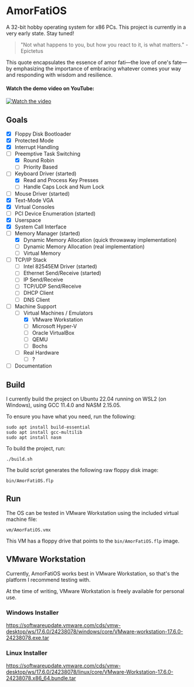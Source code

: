 # AmorFatiOS

A 32-bit hobby operating system for x86 PCs. This project is currently in a very
early state. Stay tuned!

> "Not what happens to you, but how you react to it, is what matters."
> -Epictetus

This quote encapsulates the essence of amor fati—the love of one's fate—by
emphasizing the importance of embracing whatever comes your way and responding
with wisdom and resilience.

#### Watch the demo video on YouTube:
[![Watch the video](https://img.youtube.com/vi/daBceW_YN5Y/maxresdefault.jpg)](https://www.youtube.com/watch?v=daBceW_YN5Y)

## Goals

- [x] Floppy Disk Bootloader
- [x] Protected Mode
- [x] Interrupt Handling
- [ ] Preemptive Task Switching
  - [x] Round Robin
  - [ ] Priority Based
- [ ] Keyboard Driver (started)
  - [x] Read and Process Key Presses
  - [ ] Handle Caps Lock and Num Lock
- [ ] Mouse Driver (started)
- [x] Text-Mode VGA
- [x] Virtual Consoles
- [ ] PCI Device Enumeration (started)
- [x] Userspace
- [x] System Call Interface
- [ ] Memory Manager (started)
  - [x] Dynamic Memory Allocation (quick throwaway implementation)
  - [ ] Dynamic Memory Allocation (real implementation)
  - [ ] Virtual Memory
- [ ] TCP/IP Stack
  - [ ] Intel 82545EM Driver (started)
  - [ ] Ethernet Send/Receive (started)
  - [ ] IP Send/Receive
  - [ ] TCP/UDP Send/Receive
  - [ ] DHCP Client
  - [ ] DNS Client
- [ ] Machine Support
  - [ ] Virtual Machines / Emulators
    - [x] VMware Workstation
    - [ ] Microsoft Hyper-V
    - [ ] Oracle VirtualBox
    - [ ] QEMU
    - [ ] Bochs
  - [ ] Real Hardware
    - [ ] ?
- [ ] Documentation

## Build

I currently build the project on Ubuntu 22.04 running on WSL2 (on Windows),
using GCC 11.4.0 and NASM 2.15.05.

To ensure you have what you need, run the following:

```
sudo apt install build-essential
sudo apt install gcc-multilib
sudo apt install nasm
```

To build the project, run:

```
./build.sh
```

The build script generates the following raw floppy disk image:

```
bin/AmorFatiOS.flp
```

## Run

The OS can be tested in VMware Workstation using the included virtual machine file:

```
vm/AmorFatiOS.vmx
```

This VM has a floppy drive that points to the `bin/AmorFatiOS.flp` image.

## VMware Workstation

Currently, AmorFatiOS works best in VMware Workstation, so that's the platform I recommend testing with.

At the time of writing, VMware Workstation is freely available for personal use.

### Windows Installer
https://softwareupdate.vmware.com/cds/vmw-desktop/ws/17.6.0/24238078/windows/core/VMware-workstation-17.6.0-24238078.exe.tar

### Linux Installer
https://softwareupdate.vmware.com/cds/vmw-desktop/ws/17.6.0/24238078/linux/core/VMware-Workstation-17.6.0-24238078.x86_64.bundle.tar

